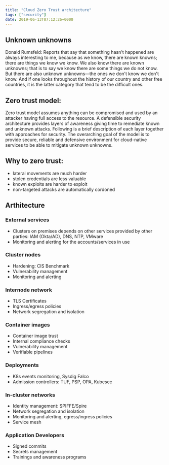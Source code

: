 ```yaml
---
title: "Cloud Zero Trust architecture"
tags: ["security"]
date: 2019-06-13T07:12:26+0000
---
```


## Unknown unknowns

Donald Rumsfeld:
Reports that say that something hasn't happened are always interesting to me, because as we know, there are known knowns; there are things we know we know. We also know there are known unknowns; that is to say we know there are some things we do not know. But there are also unknown unknowns—the ones we don't know we don't know. And if one looks throughout the history of our country and other free countries, it is the latter category that tend to be the difficult ones.

## Zero trust model:
Zero trust model assumes anything can be compromised and used by an attacker having full access to the resource. A defensible security architecture provides layers of awareness giving time to remediate known and unknown attacks. Following is a brief description of each layer together with approaches for security. The overarching goal of the model is to provide secure, reliable and defensive environment for cloud-native services to be able to mitigate unknown unknowns.

## Why to zero trust:

* lateral movements are much harder
* stolen credentials are less valuable
* known exploits are harder to exploit
* non-targeted attacks are automatically cordoned

## Arthitecture

### External services

* Clusters on premises depends on other services provided by other parties: IAM (Okta/AD), DNS, NTP, VMware
* Monitoring and alerting for the accounts/services in use

### Cluster nodes

* Hardening: CIS Benchmark
* Vulnerability management
* Monitoring and alerting

### Internode network

* TLS Certificates
* Ingress/egress policies
* Network segregation and isolation

### Container images

* Container image trust
* Internal compliance checks
* Vulnerability management
* Verifiable pipelines

### Deployments

* K8s events monitoring, Sysdig Falco
* Admission controllers: TUF, PSP, OPA, Kubesec

### In-cluster networks

* Identity management: SPIFFE/Spire
* Network segregation and isolation
* Monitoring and alerting, egress/ingress policies
* Service mesh

### Application Developers

* Signed commits
* Secrets management
* Trainings and awareness programs

